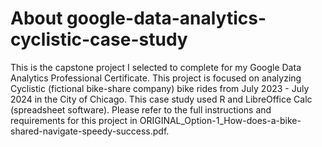 # About google-data-analytics-cyclistic-case-study

This is the capstone project I selected to complete for my Google Data Analytics Professional Certificate. This project is focused on analyzing Cyclistic (fictional bike-share company) bike rides from July 2023 - July 2024 in the City of Chicago. This case study used R and LibreOffice Calc (spreadsheet software). Please refer to the full instructions and requirements for this project in ORIGINAL_Option-1_How-does-a-bike-shared-navigate-speedy-success.pdf.
